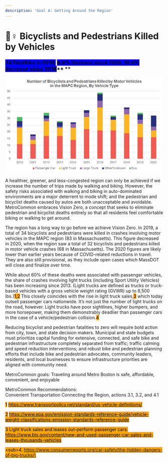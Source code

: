 ```yaml
---
description: 'Goal A: Getting Around the Region'
---
```


# 🚴♀ Bicyclists and Pedestrians Killed by Vehicles

### <mark style="background-color:blue;">34 fatalities in 2019,</mark> <mark style="background-color:blue;">**9.6% increase since 2010, 10.5% decrease since 2018**</mark>**  **

![](<.gitbook/assets/image (4).png>)

A healthier, greener, and less-congested region can only be achieved if we increase the number of trips made by walking and biking. However, the safety risks associated with walking and biking in auto-dominated environments are a major deterrent to mode shift; and the pedestrian and bicyclist deaths caused by autos are both unacceptable and avoidable. MetroCommon embraces Vision Zero, a concept that seeks to eliminate pedestrian and bicyclist deaths entirely so that all residents feel comfortable biking or walking to get around.

The region has a long way to go before we achieve Vision Zero. In 2019, a total of 34 bicyclists and pedestrians were killed in crashes involving motor vehicles in the MAPC region (83 in Massachusetts). This figure decreased in 2020, when the region saw a total of 32 bicyclists and pedestrians killed in motor vehicle crashes (68 in Massachusetts). The 2020 figures are likely lower than earlier years because of COVID-related reductions in travel. They are also still provisional, as they include open cases which MassDOT will close and finalize over time.

While about 60% of these deaths were associated with passenger vehicles, the share of crashes involving light trucks (including Sport Utility Vehicles) has been increasing since 2013. (Light trucks are defined as trucks or truck-based vehicles with a gross vehicle weight rating (GVWR) up to 8,500 lbs.)<mark style="background-color:orange;">1,2</mark> This closely coincides with the rise in light truck sales,<mark style="background-color:orange;">3</mark> which today outsell passenger cars nationwide. It’s not just the number of light trucks on the road, however. Light trucks have poor sightlines, higher bumpers, and more horsepower, making them demonstrably deadlier than passenger cars in the case of a vehicle/pedestrian collision.<mark style="background-color:orange;">4</mark>&#x20;

Reducing bicyclist and pedestrian fatalities to zero will require bold action from city, town, and state decision makers. Municipal and state budgets must prioritize capital funding for extensive, connected, and safe bike and pedestrian infrastructure completely separated from traffic; traffic calming and speed reduction interventions; and robust bike and pedestrian planning efforts that include bike and pedestrian advocates, community leaders, residents, and local businesses to ensure infrastructure priorities are aligned with community need.

MetroCommon goals: Traveling around Metro Boston is safe, affordable, convenient, and enjoyable

MetroCommon Recommendations:\
Convenient Transportation Connecting the Region, actions 3.1, 3.2, and 4.1

<mark style="background-color:orange;">1</mark> [<mark style="background-color:orange;">https://www.transportpolicy.net/standard/us-vehicle-definitions/</mark>](https://www.transportpolicy.net/standard/us-vehicle-definitions/) <mark style="background-color:orange;"></mark>

<mark style="background-color:orange;">2</mark> [<mark style="background-color:orange;">https://www.epa.gov/emission-standards-reference-guide/vehicle-weight-classifications-emission-standards-reference-guide</mark>](https://www.epa.gov/emission-standards-reference-guide/vehicle-weight-classifications-emission-standards-reference-guide) <mark style="background-color:orange;"></mark>

<mark style="background-color:orange;">3 Light truck sales and leases out-perform passenger cars:</mark> [<mark style="background-color:orange;">https://www.bts.gov/content/new-and-used-passenger-car-sales-and-leases-thousands-vehicles</mark>](https://www.bts.gov/content/new-and-used-passenger-car-sales-and-leases-thousands-vehicles) <mark style="background-color:orange;"></mark>

<mark style="background-color:orange;">\<sub>4. https://www.consumerreports.org/car-safety/the-hidden-dangers-of-big-trucks/\</sub></mark>

